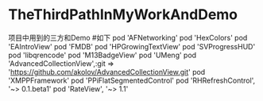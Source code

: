 # TheThirdPathInMyWorkAndDemo
项目中用到的三方和Demo
#如下
pod 'AFNetworking'
pod 'HexColors'
pod 'EAIntroView'
pod 'FMDB'
pod 'HPGrowingTextView'
pod 'SVProgressHUD'
pod 'libqrencode'
pod 'M13BadgeView'
pod 'UMeng'
pod 'AdvancedCollectionView',:git => 'https://github.com/akolov/AdvancedCollectionView.git'
pod 'XMPPFramework'
pod 'PPiFlatSegmentedControl'
pod 'RHRefreshControl', '~> 0.1.beta1'
pod 'RateView', '~> 1.1'
